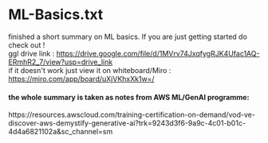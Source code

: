 # ML-Basics.txt
 finished a short summary on ML basics. If you are just getting started do check out ! 
 <br>
 ggl drive link : https://drive.google.com/file/d/1MVrv74JxqfygRJK4Ufac1AQ-ERmhR2_7/view?usp=drive_link <br>
 if it doesn't work just view it on whiteboard/Miro : https://miro.com/app/board/uXjVKhxXk1w=/

<h4>the whole summary is taken as notes from AWS ML/GenAI programme:</h4> https://resources.awscloud.com/training-certification-on-demand/vod-ve-discover-aws-demystify-generative-ai?trk=9243d3f6-9a9c-4c01-b01c-4d4a6821102a&sc_channel=sm
